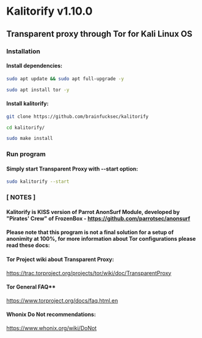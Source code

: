 # Kalitorify v1.10.0

## Transparent proxy through Tor for Kali Linux OS


### Installation

#### Install dependencies:
```bash
sudo apt update && sudo apt full-upgrade -y

sudo apt install tor -y
```


#### Install kalitorify:
```bash
git clone https://github.com/brainfucksec/kalitorify

cd kalitorify/

sudo make install
```


### Run program

#### Simply start Transparent Proxy with --start option:
```bash
sudo kalitorify --start
```


### [ NOTES ]

#### Kalitorify is KISS version of Parrot AnonSurf Module, developed by "Pirates' Crew" of FrozenBox - https://github.com/parrotsec/anonsurf

#### Please note that this program is not a final solution for a setup of anonimity at 100%, for more information about Tor configurations please read these docs:

#### Tor Project wiki about Transparent Proxy:

https://trac.torproject.org/projects/tor/wiki/doc/TransparentProxy


#### Tor General FAQ**

https://www.torproject.org/docs/faq.html.en


#### Whonix Do Not recommendations:

https://www.whonix.org/wiki/DoNot
